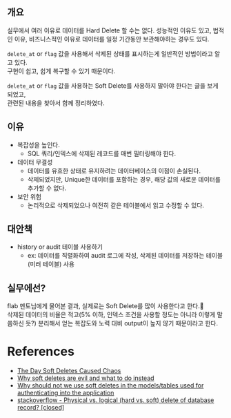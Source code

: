 ## 개요

실무에서 여러 이유로 데이터를 Hard Delete 할 수는 없다. 성능적인 이유도 있고, 법적인 이유, 비즈니스적인 이유로 데이터를 일정 기간동안 보관해야하는 경우도 있다.

`delete_at` or `flag` 값을 사용해서 삭제된 상태를 표시하는게 일반적인 방법이라고 알고 있다.    
구현이 쉽고, 쉽게 복구할 수 있기 때문이다.

`delete_at` or `flag` 값을 사용하는 Soft Delete를 사용하지 말아야 한다는 글을 보게 되었고,   
관련된 내용을 찾아서 함께 정리하였다. 

## 이유
- 복잡성을 높인다.
	- SQL 쿼리/인덱스에 삭제된 레코드를 매번 필터링해야 한다.
- 데이터 무결성
	- 데이터를 유효한 상태로 유지하려는 데이터베이스의 이점이 손실된다.
	- 삭제되었지만, Unique한 데이터를 포함하는 경우, 해당 값의 새로운 데이터를 추가할 수 없다.
- 보안 위험
	- 논리적으로 삭제되었으나 여전히 같은 테이블에서 읽고 수정할 수 있다.

## 대안책
- history or audit 테이블 사용하기
	- ex: 데이터를 직렬화하여 audit 로그에 작성, 삭제된 데이터를 저장하는 테이블(미러 테이블) 사용

## 실무에선?
flab 멘토님에게 물어본 결과, 실제로는 Soft Delete를 많이 사용한다고 한다.   
삭제된 데이터의 비율은 적고(5% 이하, 인덱스 조건을 사용할 정도는 아니라 이렇게 말씀하신 듯?) 분리해서 얻는 복잡도와 노력 대비 output이 높지 않기 때문이라고 한다.

# References
- [The Day Soft Deletes Caused Chaos](https://blog.bemi.io/soft-deleting-chaos/)
- [Why soft deletes are evil and what to do instead](https://jameshalsall.co.uk/posts/why-soft-deletes-are-evil-and-what-to-do-instead)
- [Why should not we use soft deletes in the models/tables used for authenticating into the application](https://debiprasad.medium.com/why-we-should-not-use-soft-deletes-in-the-model-table-which-used-for-authenticating-into-the-c350e5f1c2c9)
- [stackoverflow - Physical vs. logical (hard vs. soft) delete of database record? [closed]](https://stackoverflow.com/questions/378331/physical-vs-logical-hard-vs-soft-delete-of-database-record)
